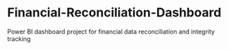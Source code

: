 # Financial-Reconciliation-Dashboard
Power BI dashboard project for financial data reconciliation and integrity tracking
